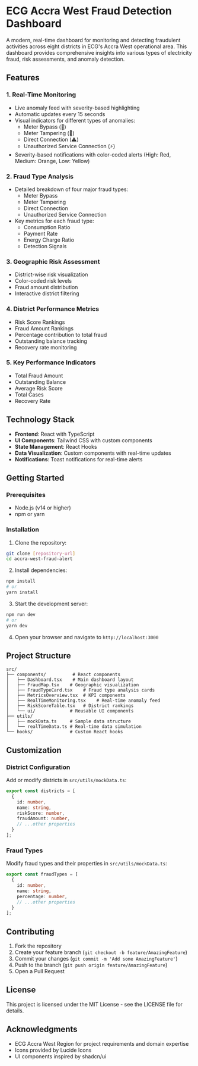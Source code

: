 # ECG Accra West Fraud Detection Dashboard

A modern, real-time dashboard for monitoring and detecting fraudulent activities across eight districts in ECG's Accra West operational area. This dashboard provides comprehensive insights into various types of electricity fraud, risk assessments, and anomaly detection.

## Features

### 1. Real-Time Monitoring
- Live anomaly feed with severity-based highlighting
- Automatic updates every 15 seconds
- Visual indicators for different types of anomalies:
  - Meter Bypass (🔸)
  - Meter Tampering (🔧)
  - Direct Connection (⚠️)
  - Unauthorized Service Connection (⚡)
- Severity-based notifications with color-coded alerts (High: Red, Medium: Orange, Low: Yellow)

### 2. Fraud Type Analysis
- Detailed breakdown of four major fraud types:
  - Meter Bypass
  - Meter Tampering
  - Direct Connection
  - Unauthorized Service Connection
- Key metrics for each fraud type:
  - Consumption Ratio
  - Payment Rate
  - Energy Charge Ratio
  - Detection Signals

### 3. Geographic Risk Assessment
- District-wise risk visualization
- Color-coded risk levels
- Fraud amount distribution
- Interactive district filtering

### 4. District Performance Metrics
- Risk Score Rankings
- Fraud Amount Rankings
- Percentage contribution to total fraud
- Outstanding balance tracking
- Recovery rate monitoring

### 5. Key Performance Indicators
- Total Fraud Amount
- Outstanding Balance
- Average Risk Score
- Total Cases
- Recovery Rate

## Technology Stack

- **Frontend**: React with TypeScript
- **UI Components**: Tailwind CSS with custom components
- **State Management**: React Hooks
- **Data Visualization**: Custom components with real-time updates
- **Notifications**: Toast notifications for real-time alerts

## Getting Started

### Prerequisites
- Node.js (v14 or higher)
- npm or yarn

### Installation

1. Clone the repository:
```bash
git clone [repository-url]
cd accra-west-fraud-alert
```

2. Install dependencies:
```bash
npm install
# or
yarn install
```

3. Start the development server:
```bash
npm run dev
# or
yarn dev
```

4. Open your browser and navigate to `http://localhost:3000`

## Project Structure

```
src/
├── components/          # React components
│   ├── Dashboard.tsx    # Main dashboard layout
│   ├── FraudMap.tsx    # Geographic visualization
│   ├── FraudTypeCard.tsx    # Fraud type analysis cards
│   ├── MetricsOverview.tsx  # KPI components
│   ├── RealTimeMonitoring.tsx    # Real-time anomaly feed
│   ├── RiskScoreTable.tsx   # District rankings
│   └── ui/             # Reusable UI components
├── utils/
│   ├── mockData.ts     # Sample data structure
│   └── realTimeData.ts # Real-time data simulation
└── hooks/              # Custom React hooks
```

## Customization

### District Configuration
Add or modify districts in `src/utils/mockData.ts`:
```typescript
export const districts = [
  {
    id: number,
    name: string,
    riskScore: number,
    fraudAmount: number,
    // ...other properties
  }
];
```

### Fraud Types
Modify fraud types and their properties in `src/utils/mockData.ts`:
```typescript
export const fraudTypes = [
  {
    id: number,
    name: string,
    percentage: number,
    // ...other properties
  }
];
```

## Contributing

1. Fork the repository
2. Create your feature branch (`git checkout -b feature/AmazingFeature`)
3. Commit your changes (`git commit -m 'Add some AmazingFeature'`)
4. Push to the branch (`git push origin feature/AmazingFeature`)
5. Open a Pull Request

## License

This project is licensed under the MIT License - see the LICENSE file for details.

## Acknowledgments

- ECG Accra West Region for project requirements and domain expertise
- Icons provided by Lucide Icons
- UI components inspired by shadcn/ui
